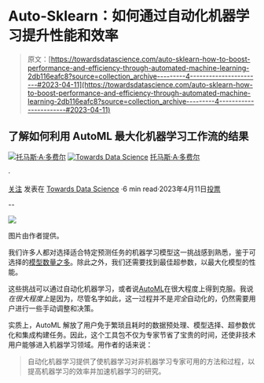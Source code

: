 # Auto-Sklearn：如何通过自动化机器学习提升性能和效率

> 原文：[https://towardsdatascience.com/auto-sklearn-how-to-boost-performance-and-efficiency-through-automated-machine-learning-2db116eafc8?source=collection_archive---------4-----------------------#2023-04-11](https://towardsdatascience.com/auto-sklearn-how-to-boost-performance-and-efficiency-through-automated-machine-learning-2db116eafc8?source=collection_archive---------4-----------------------#2023-04-11)

## 了解如何利用 AutoML 最大化机器学习工作流的结果

[![托马斯·A·多费尔](../Images/9258a1735cee805f1d9b02e2adf01096.png)](https://thomasdorfer.medium.com/?source=post_page-----2db116eafc8--------------------------------) [](https://towardsdatascience.com/?source=post_page-----2db116eafc8--------------------------------)[![Towards Data Science](../Images/a6ff2676ffcc0c7aad8aaf1d79379785.png)](https://towardsdatascience.com/?source=post_page-----2db116eafc8--------------------------------) [托马斯·A·多费尔](https://thomasdorfer.medium.com/?source=post_page-----2db116eafc8--------------------------------)

·

[关注](https://medium.com/m/signin?actionUrl=https%3A%2F%2Fmedium.com%2F_%2Fsubscribe%2Fuser%2F7c54f9b62b90&operation=register&redirect=https%3A%2F%2Ftowardsdatascience.com%2Fauto-sklearn-how-to-boost-performance-and-efficiency-through-automated-machine-learning-2db116eafc8&user=Thomas+A+Dorfer&userId=7c54f9b62b90&source=post_page-7c54f9b62b90----2db116eafc8---------------------post_header-----------) 发表在 [Towards Data Science](https://towardsdatascience.com/?source=post_page-----2db116eafc8--------------------------------) ·6 min read·2023年4月11日[投票](https://medium.com/m/signin?actionUrl=https%3A%2F%2Fmedium.com%2F_%2Fvote%2Ftowards-data-science%2F2db116eafc8&operation=register&redirect=https%3A%2F%2Ftowardsdatascience.com%2Fauto-sklearn-how-to-boost-performance-and-efficiency-through-automated-machine-learning-2db116eafc8&user=Thomas+A+Dorfer&userId=7c54f9b62b90&source=-----2db116eafc8---------------------clap_footer-----------)

--

![](../Images/0f74ab8af9c187dadb32d4f6575137dd.png)

图片由作者提供。

我们许多人都对选择适合特定预测任务的机器学习模型这一挑战感到熟悉，鉴于可选择的[模型数量之多](https://machinelearningmastery.com/a-tour-of-machine-learning-algorithms/)。除此之外，我们还需要找到最佳超参数，以最大化模型的性能。

这些挑战可以通过自动化机器学习，或者说[AutoML](https://www.automl.org/automl/)在很大程度上得到克服。我说*在很大程度上*是因为，尽管名字如此，这一过程并不是*完全*自动化的，仍然需要用户进行一些手动调整和决策。

实质上，AutoML 解放了用户免于繁琐且耗时的数据预处理、模型选择、超参数优化和集成构建任务。因此，这个工具包不仅为专家节省了宝贵的时间，还使非技术用户能够进入机器学习领域。用作者的话来说：

> 自动化机器学习提供了使机器学习对非机器学习专家可用的方法和过程，以提高机器学习的效率并加速机器学习的研究。
